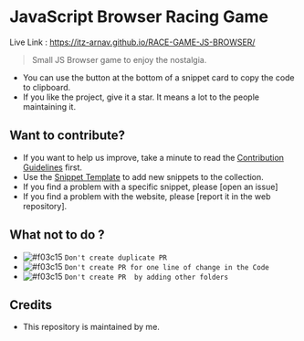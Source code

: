 

# JavaScript Browser Racing Game

Live Link : https://itz-arnav.github.io/RACE-GAME-JS-BROWSER/

> Small JS Browser game to enjoy the nostalgia.


* You can use the button at the bottom of a snippet card to copy the code to clipboard.
* If you like the project, give it a star. It means a lot to the people maintaining it.

## Want to contribute?

* If you want to help us improve, take a minute to read the [Contribution Guidelines](/CONTRIBUTING.md) first.
* Use the [Snippet Template](/snippet-template.md) to add new snippets to the collection.
* If you find a problem with a specific snippet, please [open an issue]
* If you find a problem with the website, please [report it in the web repository].

## What not to do ?
- ![#f03c15](https://via.placeholder.com/15/f03c15/f03c15.png) `Don't create duplicate PR`
- ![#f03c15](https://via.placeholder.com/15/f03c15/f03c15.png) `Don't create PR for one line of change in the Code`
- ![#f03c15](https://via.placeholder.com/15/f03c15/f03c15.png) `Don't create PR  by adding other folders`

## Credits

* This repository is maintained by me.
